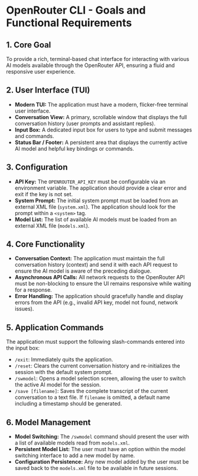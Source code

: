 # OpenRouter CLI - Goals and Functional Requirements

## 1. Core Goal

To provide a rich, terminal-based chat interface for interacting with various AI models available through the OpenRouter API, ensuring a fluid and responsive user experience.

## 2. User Interface (TUI)

- **Modern TUI:** The application must have a modern, flicker-free terminal user interface.
- **Conversation View:** A primary, scrollable window that displays the full conversation history (user prompts and assistant replies).
- **Input Box:** A dedicated input box for users to type and submit messages and commands.
- **Status Bar / Footer:** A persistent area that displays the currently active AI model and helpful key bindings or commands.

## 3. Configuration

- **API Key:** The `OPENROUTER_API_KEY` must be configurable via an environment variable. The application should provide a clear error and exit if the key is not set.
- **System Prompt:** The initial system prompt must be loaded from an external XML file (`system.xml`). The application should look for the prompt within a `<system>` tag.
- **Model List:** The list of available AI models must be loaded from an external XML file (`models.xml`).

## 4. Core Functionality

- **Conversation Context:** The application must maintain the full conversation history (context) and send it with each API request to ensure the AI model is aware of the preceding dialogue.
- **Asynchronous API Calls:** All network requests to the OpenRouter API must be non-blocking to ensure the UI remains responsive while waiting for a response.
- **Error Handling:** The application should gracefully handle and display errors from the API (e.g., invalid API key, model not found, network issues).

## 5. Application Commands

The application must support the following slash-commands entered into the input box:

- `/exit`: Immediately quits the application.
- `/reset`: Clears the current conversation history and re-initializes the session with the default system prompt.
- `/swmodel`: Opens a model selection screen, allowing the user to switch the active AI model for the session.
- `/save [filename]`: Saves the complete transcript of the current conversation to a text file. If `filename` is omitted, a default name including a timestamp should be generated.

## 6. Model Management

- **Model Switching:** The `/swmodel` command should present the user with a list of available models read from `models.xml`.
- **Persistent Model List:** The user must have an option within the model switching interface to add a new model by name.
- **Configuration Persistence:** Any new model added by the user must be saved back to the `models.xml` file to be available in future sessions.
